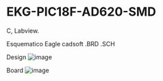 # EKG-PIC18F-AD620-SMD
C, Labview.

Esquematico Eagle cadsoft .BRD .SCH

Design 
![image](https://github.com/myalfred03/EKG-PIC18F-AD620-SMD/blob/master/3.png)

Board
![image](https://github.com/myalfred03/EKG-PIC18F-AD620-SMD/blob/master/EKG.jpg)

